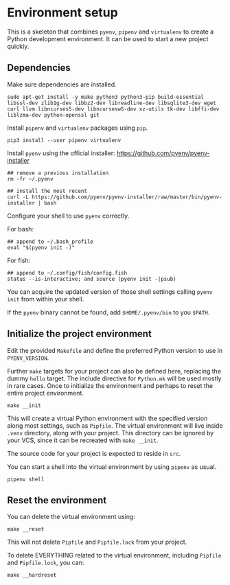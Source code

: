 # Environment setup

This is a skeleton that combines `pyenv`, `pipenv` and `virtualenv` to create a Python development environment. It can be used to start a new project quickly.

## Dependencies

Make sure dependencies are installed.

    sudo apt-get install -y make python3 python3-pip build-essential libssl-dev zlib1g-dev libbz2-dev libreadline-dev libsqlite3-dev wget curl llvm libncurses5-dev libncursesw5-dev xz-utils tk-dev libffi-dev liblzma-dev python-openssl git

Install `pipenv` and `virtualenv` packages using `pip`.

    pip3 install --user pipenv virtualenv

Install `pyenv` using the official installer: <https://github.com/pyenv/pyenv-installer>

    ## remove a previous installation
    rm -fr ~/.pyenv

    ## install the most recent
    curl -L https://github.com/pyenv/pyenv-installer/raw/master/bin/pyenv-installer | bash

Configure your shell to use `pyenv` correctly.

For bash:

    ## append to ~/.bash_profile
    eval "$(pyenv init -)"

For fish:

    ## append to ~/.config/fish/config.fish
    status --is-interactive; and source (pyenv init -|psub)

You can acquire the updated version of those shell settings calling `pyenv init` from within your shell.

If the `pyenv` binary cannot be found, add `$HOME/.pyenv/bin` to you `$PATH`.

## Initialize the project environment

Edit the provided `Makefile` and define the preferred Python version to use in `PYENV_VERSION`.

Further `make` targets for your project can also be defined here, replacing the dummy `hello` target. The include directive for `Python.mk` will be used mostly in rare cases. Once to initialize the environment and perhaps to reset the entire project environment.

    make __init

This will create a virtual Python environment with the specified version along most settings, such as `Pipfile`. The virtual environment will live inside `.venv` directory, along with your project. This directory can be ignored by your VCS, since it can be recreated with `make __init`.

The source code for your project is expected to reside in `src`.

You can start a shell into the virtual environment by using `pipenv` as usual.

    pipenv shell

## Reset the environment

You can delete the virtual environment using:

    make __reset

This will not delete `Pipfile` and `Pipfile.lock` from your project.

To delete EVERYTHING related to the virtual environment, including `Pipfile` and `Pipfile.lock`, you can:

    make __hardreset
